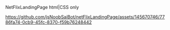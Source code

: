 NetFlixLandingPage html|CSS only


https://github.com/jsNoobSaiBot/netFlixLandingPage/assets/145670746/7786fa74-0cb9-45fc-8370-f59b76248442

